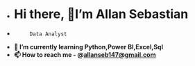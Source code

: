 -   #  Hi there, 👋I’m Allan Sebastian
-          Data Analyst
- **🌱 I’m currently learning Python,Power BI,Excel,Sql**
- **📫 How to reach me - @allanseb147@gmail.com**


<!---
Allansebastian/Allansebastian is a ✨ special ✨ repository because its `README.md` (this file) appears on your GitHub profile.
You can click the Preview link to take a look at your changes.
--->
